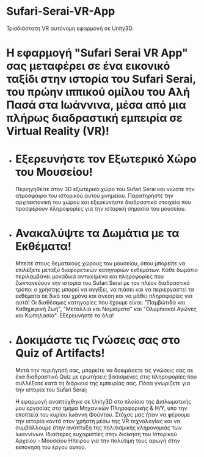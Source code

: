 # Sufari-Serai-VR-App
Τρισδιάστατη VR αυτόνομη εφαρμογή σε Unity3D.

# Η εφαρμογή "Sufari Serai VR App" σας μεταφέρει σε ένα εικονικό ταξίδι στην ιστορία του Sufari Serai, του πρώην ιππικού ομίλου του Αλή Πασά στα Ιωάννινα, μέσα από μια πλήρως διαδραστική εμπειρία σε Virtual Reality (VR)!
#


  * # Εξερευνήστε τον Εξωτερικό Χώρο του Μουσείου!
    Περιηγηθείτε στον 3D εξωτερικό χώρο του Sufari Serai και νιώστε την ατμόσφαιρα του ιστορικού αυτού μνημείου. Παρατηρήστε την αρχιτεκτονική του χώρου και εξερευνήστε διαδραστικά στοιχεία που προσφέρουν πληροφορίες για την ιστορική σημασία του μουσείου.
    

  * # Ανακαλύψτε τα Δωμάτια με τα Εκθέματα!
    Μπείτε στους θεματικούς χώρους του μουσείου, όπου μπορείτε να επιλέξετε μεταξύ διαφορετικών κατηγοριών εκθεμάτων. Κάθε δωμάτιο περιλαμβάνει μοναδικά αντικείμενα και πληροφορίες που ζωντανεύουν την ιστορία του Sufari Serai με τον πλέον διαδραστικό τρόπο: ο χρήστης μπορεί να αγγίξει, να πιάσει και να περιεργαστεί τα εκθέματα σε δικό του χρόνο και άνεση και να μάθει πληροφορίες για αυτά! Οι διαθέσιμες κατηγορίες που έχουμε είναι: "Παμβώτιδα και Καθημερινή Ζωή", "Μετάλλια και Νομίσματα" και "Ολυμπιακοί Αγώνες και Κωπηλασία". Εξερευνήστε τα όλα!


  * # Δοκιμάστε τις Γνώσεις σας στο Quiz of Artifacts!
    Μετά την περιήγησή σας, μπορείτε να δοκιμάσετε τις γνώσεις σας σε ένα διαδραστικό Quiz με ερωτήσεις βασισμένες στις πληροφορίες που συλλέξατε κατά τη διάρκεια της εμπειρίας σας. Πόσα γνωρίζετε για την ιστορία του Sufari Serai;
    


    Η εφαρμογή αναπτύχθηκε σε Unity3D στο πλαίσιο της Διπλωματικής μου εργασίας στο τμήμα Μηχανικών Πληροφορικής & Η/Υ, υπο την εποπτεία του κυρίου Ιωάννη Φούντου. Στόχος μας ήταν να φέρουμε την ιστορία κοντά στον χρήστη μέσω της VR τεχνολογίας και να συμβάλλουμε στην ανάπτυξη της πολιτισμικής κληρονομιάς των Ιωαννίνων. Ιδιαίτερες ευχαριστίες στην διοίκηση του Ιστορικού Αρχείου - Μουσείου Ηπείρου για την πολύτιμή τους αρωγή στην εκπόνηση του έργου αυτού. 

